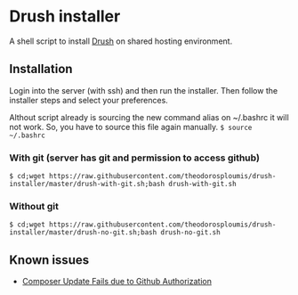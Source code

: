 # Drush installer
A shell script to install [Drush](https://github.com/drush-ops/drush) on shared hosting environment.

## Installation
Login into the server (with ssh) and then run the installer. Then follow the installer steps and select your preferences.

Althout script already is sourcing the new command alias on ~/.bashrc it will not work. So, you have to source this file again manually.
`$ source ~/.bashrc`

### With git (server has git and permission to access github)
`
$ cd;wget https://raw.githubusercontent.com/theodorosploumis/drush-installer/master/drush-with-git.sh;bash drush-with-git.sh
`

### Without git
`
$ cd;wget https://raw.githubusercontent.com/theodorosploumis/drush-installer/master/drush-no-git.sh;bash drush-no-git.sh
`

## Known issues
- [Composer Update Fails due to Github Authorization](https://github.com/composer/composer/issues/3542)
